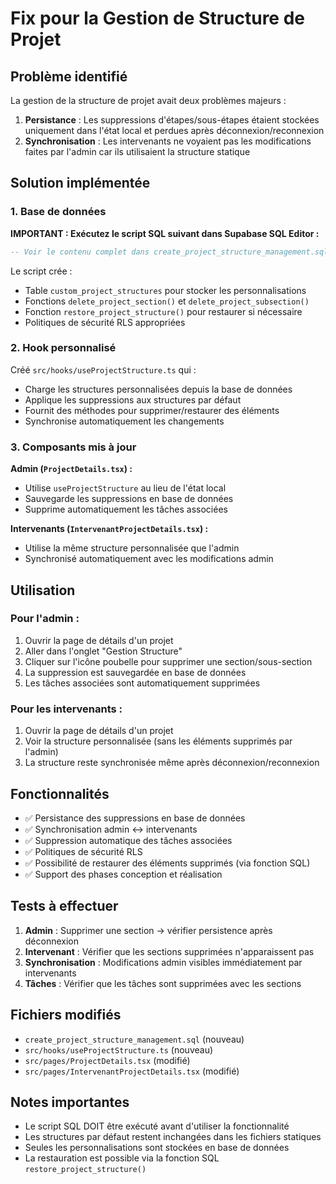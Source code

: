 # Fix pour la Gestion de Structure de Projet

## Problème identifié

La gestion de la structure de projet avait deux problèmes majeurs :

1. **Persistance** : Les suppressions d'étapes/sous-étapes étaient stockées uniquement dans l'état local et perdues après déconnexion/reconnexion
2. **Synchronisation** : Les intervenants ne voyaient pas les modifications faites par l'admin car ils utilisaient la structure statique

## Solution implémentée

### 1. Base de données

**IMPORTANT : Exécutez le script SQL suivant dans Supabase SQL Editor :**

```sql
-- Voir le contenu complet dans create_project_structure_management.sql
```

Le script crée :
- Table `custom_project_structures` pour stocker les personnalisations
- Fonctions `delete_project_section()` et `delete_project_subsection()`
- Fonction `restore_project_structure()` pour restaurer si nécessaire
- Politiques de sécurité RLS appropriées

### 2. Hook personnalisé

Créé `src/hooks/useProjectStructure.ts` qui :
- Charge les structures personnalisées depuis la base de données
- Applique les suppressions aux structures par défaut
- Fournit des méthodes pour supprimer/restaurer des éléments
- Synchronise automatiquement les changements

### 3. Composants mis à jour

**Admin (`ProjectDetails.tsx`) :**
- Utilise `useProjectStructure` au lieu de l'état local
- Sauvegarde les suppressions en base de données
- Supprime automatiquement les tâches associées

**Intervenants (`IntervenantProjectDetails.tsx`) :**
- Utilise la même structure personnalisée que l'admin
- Synchronisé automatiquement avec les modifications admin

## Utilisation

### Pour l'admin :
1. Ouvrir la page de détails d'un projet
2. Aller dans l'onglet "Gestion Structure"
3. Cliquer sur l'icône poubelle pour supprimer une section/sous-section
4. La suppression est sauvegardée en base de données
5. Les tâches associées sont automatiquement supprimées

### Pour les intervenants :
1. Ouvrir la page de détails d'un projet
2. Voir la structure personnalisée (sans les éléments supprimés par l'admin)
3. La structure reste synchronisée même après déconnexion/reconnexion

## Fonctionnalités

- ✅ Persistance des suppressions en base de données
- ✅ Synchronisation admin ↔ intervenants
- ✅ Suppression automatique des tâches associées
- ✅ Politiques de sécurité RLS
- ✅ Possibilité de restaurer des éléments supprimés (via fonction SQL)
- ✅ Support des phases conception et réalisation

## Tests à effectuer

1. **Admin** : Supprimer une section → vérifier persistence après déconnexion
2. **Intervenant** : Vérifier que les sections supprimées n'apparaissent pas
3. **Synchronisation** : Modifications admin visibles immédiatement par intervenants
4. **Tâches** : Vérifier que les tâches sont supprimées avec les sections

## Fichiers modifiés

- `create_project_structure_management.sql` (nouveau)
- `src/hooks/useProjectStructure.ts` (nouveau)
- `src/pages/ProjectDetails.tsx` (modifié)
- `src/pages/IntervenantProjectDetails.tsx` (modifié)

## Notes importantes

- Le script SQL DOIT être exécuté avant d'utiliser la fonctionnalité
- Les structures par défaut restent inchangées dans les fichiers statiques
- Seules les personnalisations sont stockées en base de données
- La restauration est possible via la fonction SQL `restore_project_structure()` 